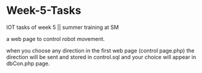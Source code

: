 # Week-5-Tasks
IOT tasks of week 5 || summer training at SM

a web page to control robot movement.

when you choose any direction in the first web page (control page.php) the direction will be sent and stored in control.sql and your choice will appear in dbCon.php page.
